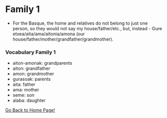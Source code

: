 # Family 1

*   For the Basque, the home and relatives do not belong to just one person, so they would not say my house/father/etc., but, instead - Gure etxea/aita/ama/aitonia/amona (our house/father/mother/grandfather/grandmother).

### Vocabulary Family 1

*   aiton-amonak: grandparents
*   aiton: grandfather
*   amon: grandmother
*   gurasoak: parents
*   aita: father
*   ama: mother
*   seme: son
*   alaba: daughter

[ Go Back to Home Page!](..)